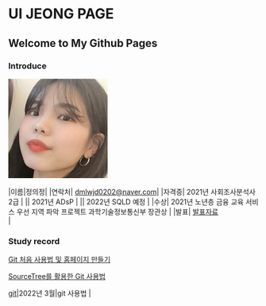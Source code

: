# UI JEONG PAGE
## Welcome to My Github Pages

### Introduce
<img src="image1.jpg" /> <br>

|이름|정의정|
|연락처| dmlwjd0202@naver.com|
|자격증| 2021년 사회조사분석사2급 |
|| 2021년 ADsP |
|| 2022년 SQLD 예정 |
|수상| 2021년 노년층 금융 교육 서비스 우선 지역 파악 프로젝트 과학기술정보통신부 장관상  |
|발표| [발표자료](/자기소개.pdf) <br>|


### Study record
[Git 처음 사용법 및 홈페이지 만들기](https://www.youtube.com/watch?v=hYXh1l07WNM&t=35s)

[SourceTree를 활용한 Git 사용법](https://www.youtube.com/watch?v=GDXfrJwYfDc&t=147s)



[git](https://github.com/uijeongg/subject_git.git)|2022년 3월|git 사용법 |




